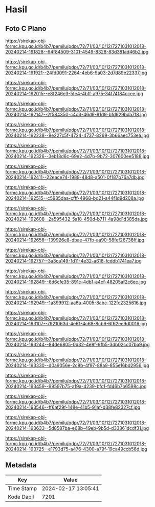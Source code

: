 # Hasil

## Foto C Plano

https://sirekap-obj-formc.kpu.go.id/b4b7/pemilu/pdpr/72/71/03/10/12/7271031012018-20240214-191828--64f84509-3101-4549-8328-83d381ad46b2.jpg

https://sirekap-obj-formc.kpu.go.id/b4b7/pemilu/pdpr/72/71/03/10/12/7271031012018-20240214-191921--24fd0091-2264-4eb6-9a03-2d7d89e22337.jpg

https://sirekap-obj-formc.kpu.go.id/b4b7/pemilu/pdpr/72/71/03/10/12/7271031012018-20240214-192015--e8f246e3-5fe4-4bff-a975-34f74f84ccee.jpg

https://sirekap-obj-formc.kpu.go.id/b4b7/pemilu/pdpr/72/71/03/10/12/7271031012018-20240214-192147--2f584350-c4d3-46d9-81d9-bfd929bda7f8.jpg

https://sirekap-obj-formc.kpu.go.id/b4b7/pemilu/pdpr/72/71/03/10/12/7271031012018-20240214-192238--9e227c5f-4724-4737-8269-3b66aec753ea.jpg

https://sirekap-obj-formc.kpu.go.id/b4b7/pemilu/pdpr/72/71/03/10/12/7271031012018-20240214-192326--3eb18d6c-69e2-4d7b-9b72-307600ee5188.jpg

https://sirekap-obj-formc.kpu.go.id/b4b7/pemilu/pdpr/72/71/03/10/12/7271031012018-20240214-192411--22eace74-1989-48d8-a501-0f187b76a7db.jpg

https://sirekap-obj-formc.kpu.go.id/b4b7/pemilu/pdpr/72/71/03/10/12/7271031012018-20240214-192515--c5935daa-cfff-4968-bd21-a44f1d9d208a.jpg

https://sirekap-obj-formc.kpu.go.id/b4b7/pemilu/pdpr/72/71/03/10/12/7271031012018-20240214-192608--2a595432-5a18-450d-b711-4a98d1d385da.jpg

https://sirekap-obj-formc.kpu.go.id/b4b7/pemilu/pdpr/72/71/03/10/12/7271031012018-20240214-192656--139926e8-dbae-47fb-aa90-58fef26736ff.jpg

https://sirekap-obj-formc.kpu.go.id/b4b7/pemilu/pdpr/72/71/03/10/12/7271031012018-20240214-192757--3a3ca149-1d11-4e32-a618-fcddb1741ea7.jpg

https://sirekap-obj-formc.kpu.go.id/b4b7/pemilu/pdpr/72/71/03/10/12/7271031012018-20240214-192849--6d6cfe35-891c-4db1-a4cf-48205af2c6ec.jpg

https://sirekap-obj-formc.kpu.go.id/b4b7/pemilu/pdpr/72/71/03/10/12/7271031012018-20240214-192949--1a399912-aa8a-4005-8abc-122fc2325616.jpg

https://sirekap-obj-formc.kpu.go.id/b4b7/pemilu/pdpr/72/71/03/10/12/7271031012018-20240214-193107--7921063d-4e61-4c68-8cb6-6f62ee9d0016.jpg

https://sirekap-obj-formc.kpu.go.id/b4b7/pemilu/pdpr/72/71/03/10/12/7271031012018-20240214-193244--84de6805-0d32-4e8f-9fb5-3db02cc07ba9.jpg

https://sirekap-obj-formc.kpu.go.id/b4b7/pemilu/pdpr/72/71/03/10/12/7271031012018-20240214-193330--d0a9056e-2c8b-4f97-88a9-855e16bd2956.jpg

https://sirekap-obj-formc.kpu.go.id/b4b7/pemilu/pdpr/72/71/03/10/12/7271031012018-20240214-193459--99597b75-a19a-4239-bfc1-fd46b7b6598c.jpg

https://sirekap-obj-formc.kpu.go.id/b4b7/pemilu/pdpr/72/71/03/10/12/7271031012018-20240214-193546--ff6af29f-148e-41b5-91af-d38fe82327cf.jpg

https://sirekap-obj-formc.kpu.go.id/b4b7/pemilu/pdpr/72/71/03/10/12/7271031012018-20240214-193633--5d8587ba-e68b-49eb-9b5d-d33861dcdf31.jpg

https://sirekap-obj-formc.kpu.go.id/b4b7/pemilu/pdpr/72/71/03/10/12/7271031012018-20240214-193725--e1793d75-a476-4300-a79f-19ca49ccb56d.jpg


## Metadata

| Key        | Value               |
| ---------- | ------------------- |
| Time Stamp | 2024-02-17 13:05:41 |
| Kode Dapil | 7201                |



